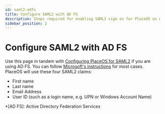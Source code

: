 ```yaml
---
id: saml2-adfs
title: Configure SAML2 with AD FS
description: Steps required for enabling SAML2 sign on for PlaceOS on ADFS
sidebar_position: 2
---
```


# Configure SAML2 with AD FS

Use this page in tandem with [Configuring PlaceOS for SAML2](../configure-saml.md) if you are using AD FS. You can follow [Microsoft's instructions](https://docs.microsoft.com/en-us/windows-server/identity/ad-fs/operations/create-a-relying-party-trust) for most cases. PlaceOS will use these four SAML2 claims:

* First name
* Last name
* Email Address
* User ID (such as a login name, e.g. UPN or Windows Account Name)

\*\[AD FS]: Active Directory Federation Services
